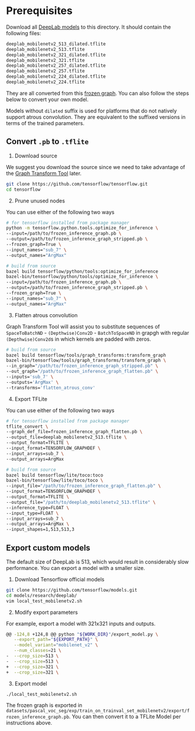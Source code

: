 # Prerequisites

Download all [DeepLab models](https://drive.google.com/open?id=1hwsB3jxLbNpGuhUY5KHBW8xtxg1fZSq8) to this directory. It should contain the following files:

```txt
deeplab_mobilenetv2_513_dilated.tflite
deeplab_mobilenetv2_513.tflite
deeplab_mobilenetv2_321_dilated.tflite
deeplab_mobilenetv2_321.tflite
deeplab_mobilenetv2_257_dilated.tflite
deeplab_mobilenetv2_257.tflite
deeplab_mobilenetv2_224_dilated.tflite
deeplab_mobilenetv2_224.tflite
```

They are all converted from this [frozen graph](http://download.tensorflow.org/models/deeplabv3_mnv2_pascal_trainval_2018_01_29.tar.gz). You can also follow the steps below to convert your own model.

Models without `dilated` suffix is used for platforms that do not natively support atrous convolution. They are equivalent to the suffixed versions in terms of the trained parameters.

## Convert `.pb` to `.tflite`

1. Download source

We suggest you download the source since we need to take advantage of the [Graph Transform Tool](https://github.com/tensorflow/tensorflow/blob/master/tensorflow/tools/graph_transforms/README.md) later.

```sh
git clone https://github.com/tensorflow/tensorflow.git
cd tensorflow
```

2. Prune unused nodes

You can use either of the following two ways

```sh
# for tensorflow installed from package manager
python -m tensorflow.python.tools.optimize_for_inference \
--input=/path/to/frozen_inference_graph.pb \
--output=/path/to/frozen_inference_graph_stripped.pb \
--frozen_graph=True \
--input_names="sub_7" \
--output_names="ArgMax"
```

```sh
# build from source
bazel build tensorflow/python/tools:optimize_for_inference
bazel-bin/tensorflow/python/tools/optimize_for_inference \
--input=/path/to/frozen_inference_graph.pb \
--output=/path/to/frozen_inference_graph_stripped.pb \
--frozen_graph=True \
--input_names="sub_7" \
--output_names="ArgMax"
```

3. Flatten atrous convolution

Graph Transform Tool will assist you to substitute sequences of `SpaceToBatchND` - `(Depthwise)Conv2D` - `BatchToSpaceND` in grapgh with regular `(Depthwise)Conv2d`s in which kernels are padded with zeros.

```sh
# build from source
bazel build tensorflow/tools/graph_transforms:transform_graph
bazel-bin/tensorflow/tools/graph_transforms/transform_graph \
--in_graph="/path/to/frozen_inference_graph_stripped.pb" \
--out_graph="/path/to/frozen_inference_graph_flatten.pb" \
--inputs='sub_7' \
--outputs='ArgMax' \
--transforms='flatten_atrous_conv'
```

4. Export TFLite

You can use either of the following two ways

```sh
# for tensorflow installed from package manager
tflite_convert \
--graph_def_file=frozen_inference_graph_flatten.pb \
--output_file=deeplab_mobilenetv2_513.tflite \
--output_format=TFLITE \
--input_format=TENSORFLOW_GRAPHDEF \
--input_arrays=sub_7 \
--output_arrays=ArgMax
```

```sh
# build from source
bazel build tensorflow/lite/toco:toco
bazel-bin/tensorflow/lite/toco/toco \
--input_file="/path/to/frozen_inference_graph_flatten.pb" \
--input_format=TENSORFLOW_GRAPHDEF \
--output_format=TFLITE \
--output_file="/path/to/deeplab_mobilenetv2_513.tflite" \
--inference_type=FLOAT \
--input_type=FLOAT \
--input_arrays=sub_7 \
--output_arrays=ArgMax \
--input_shapes=1,513,513,3
```

## Export custom models

The default size of DeepLab is 513, which would result in considerably slow performance. You can export a model with a smaller size.

1. Download Tensorflow official models
```sh
git clone https://github.com/tensorflow/models.git
cd models/research/deeplab/
vim local_test_mobilenetv2.sh
```

2. Modify export parameters

For example, export a model with 321x321 inputs and outputs.

```sh
@@ -124,8 +124,8 @@ python "${WORK_DIR}"/export_model.py \
   --export_path="${EXPORT_PATH}" \
   --model_variant="mobilenet_v2" \
   --num_classes=21 \
-  --crop_size=513 \
-  --crop_size=513 \
+  --crop_size=321 \
+  --crop_size=321 \
```

3. Export model

```sh
./local_test_mobilenetv2.sh
```

The frozen graph is exported in `datasets/pascal_voc_seg/exp/train_on_trainval_set_mobilenetv2/export/frozen_inference_graph.pb`. You can then convert it to a TFLite Model per instructions above.
